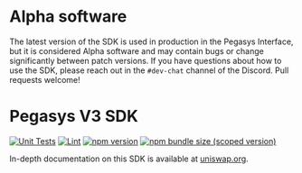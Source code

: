 # Alpha software

The latest version of the SDK is used in production in the Pegasys Interface,
but it is considered Alpha software and may contain bugs or change significantly between patch versions.
If you have questions about how to use the SDK, please reach out in the `#dev-chat` channel of the Discord.
Pull requests welcome!

# Pegasys V3 SDK

[![Unit Tests](https://github.com/pegasys-fi/v3-sdk/workflows/Unit%20Tests/badge.svg)](https://github.com/pegasys-fi/v3-sdk/actions?query=workflow%3A%22Unit+Tests%22)
[![Lint](https://github.com/pegasys-fi/v3-sdk/workflows/Lint/badge.svg)](https://github.com/pegasys-fi/v3-sdk/actions?query=workflow%3ALint)
[![npm version](https://img.shields.io/npm/v/@pollum-io/v3-sdk/latest.svg)](https://www.npmjs.com/package/@pollum-io/v3-sdk/v/latest)
[![npm bundle size (scoped version)](https://img.shields.io/bundlephobia/minzip/@pollum-io/v3-sdk/latest.svg)](https://bundlephobia.com/result?p=@pollum-io/v3-sdk@latest)

In-depth documentation on this SDK is available at [uniswap.org](https://docs.uniswap.org/).
